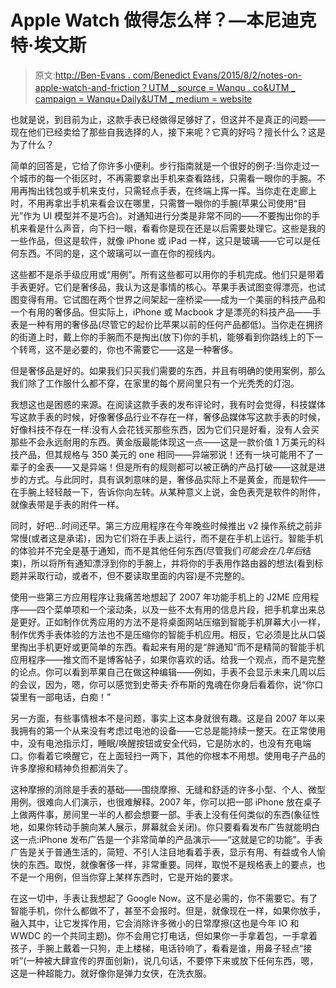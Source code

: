 # Apple Watch 做得怎么样？—本尼迪克特·埃文斯

> 原文:[http://Ben-Evans . com/Benedict Evans/2015/8/2/notes-on-apple-watch-and-friction？UTM _ source = Wanqu . co&UTM _ campaign = Wanqu+Daily&UTM _ medium = website](http://ben-evans.com/benedictevans/2015/8/2/notes-on-apple-watch-and-friction?utm_source=wanqu.co&utm_campaign=Wanqu+Daily&utm_medium=website)

也就是说，到目前为止，这款手表已经做得足够好了，但这并不是真正的问题——现在他们已经卖给了那些自我选择的人，接下来呢？它真的好吗？擅长什么？这是为了什么？

简单的回答是，它给了你许多小便利。步行指南就是一个很好的例子:当你走过一个城市的每一个街区时，不再需要拿出手机来查看路线，只需看一眼你的手腕。不用再掏出钱包或手机来支付，只需轻点手表，在终端上挥一挥。当你走在走廊上时，不用再拿出手机来看会议在哪里，只需瞥一眼你的手腕(苹果公司使用“目光”作为 UI 模型并不是巧合)。对通知进行分类是非常不同的——不要掏出你的手机来看是什么声音，向下扫一眼，看看你是现在还是以后需要处理它。这些是我的一些作品，但这是软件，就像 iPhone 或 iPad 一样，这只是玻璃——它可以是任何东西。不同的是，这个玻璃可以一直在你的视线内。

这些都不是杀手级应用或“用例”。所有这些都可以用你的手机完成。他们只是带着手表更好。它们是奢侈品，我认为这是事情的核心。苹果手表试图变得漂亮，也试图变得有用。它试图在两个世界之间架起一座桥梁——成为一个美丽的科技产品和一个有用的奢侈品。但实际上，iPhone 或 Macbook 才是漂亮的科技产品——手表是一种有用的奢侈品(尽管它的起价比苹果以前的任何产品都低)。当你走在拥挤的街道上时，戴上你的手腕而不是掏出(放下)你的手机，能够看到你路线上的下一个转弯，这不是必要的，你也不需要它——这是一种奢侈。

但是奢侈品是好的。如果我们只买我们需要的东西，并且有明确的使用案例，那么我们除了工作服什么都不穿，在家里的每个房间里只有一个光秃秃的灯泡。

我想这也是困惑的来源。在阅读这款手表的发布评论时，我有时会觉得，科技媒体写这款手表的时候，好像奢侈品行业不存在一样，奢侈品媒体写这款手表的时候，好像科技不存在一样:没有人会花钱买那些东西，因为它们只是好看，没有人会买那些不会永远耐用的东西。黄金版最能体现这一点——这是一款价值 1 万美元的科技产品，但其规格与 350 美元的 one 相同——异端邪说！还有一块可能用不了一辈子的金表——又是异端！但是所有的规则都可以被正确的产品打破——这就是进步的方式。与此同时，具有讽刺意味的是，奢侈品实际上不是黄金，而是软件——在手腕上轻轻敲一下，告诉你向左转。从某种意义上说，金色表壳是软件的附件，就像表带是手表的附件一样。

同时，好吧...时间还早。第三方应用程序在今年晚些时候推出 v2 操作系统之前非常慢(或者这是承诺)，因为它们将在手表上运行，而不是在手机上运行。智能手机的体验并不完全是基于通知，而不是其他任何东西(尽管我们*可能会在几年后*结束)，所以将所有通知漂浮到你的手腕上，并将你的手表用作路由器的想法(看到标题并采取行动，或者不，但不要读取里面的内容)是不完整的。

使用一些第三方应用程序让我痛苦地想起了 2007 年功能手机上的 J2ME 应用程序——四个菜单项和一个滚动条，以及一些不太有用的信息片段，把手机拿出来总是更好。正如制作优秀应用的方法不是将桌面网站压缩到智能手机屏幕大小一样，制作优秀手表体验的方法也不是压缩你的智能手机应用。相反，它必须是比从口袋里掏出手机更好或更简单的东西。看起来有用的是“胖通知”而不是精简的智能手机应用程序——推文而不是博客帖子，如果你喜欢的话。给我一个观点，而不是完整的论点。你可以看到苹果自己在做这种编辑——例如，手表不会显示未来几周以后的会议，因为，嗯，你可以感觉到史蒂夫·乔布斯的鬼魂在你身后看着你，说“你口袋里有一部电话，白痴！”

另一方面，有些事情根本不是问题，事实上这本身就很有趣。这是自 2007 年以来我拥有的第一个从来没有考虑过电池的设备——它总是能持续一整天。在正常使用中，没有电池指示灯，睡眠/唤醒按钮或安全代码，它是防水的，也没有充电端口。你看着它唤醒它，在上面轻扫一两下，其他的你根本不用想。使用电子产品的许多摩擦和精神负担都消失了。

这种摩擦的消除是手表的基础——围绕摩擦、无缝和舒适的许多小型、个人、微型用例。很难向人们演示，也很难解释。2007 年，你可以把一部 iPhone 放在桌子上做两件事，房间里一半的人都会想要一部。手表上没有任何类似的东西(象征性地，如果你转动手腕向某人展示，屏幕就会关闭)。你只要看看发布广告就能明白这一点:iPhone 发布广告是一个非常简单的产品演示——“这就是它的功能”。手表广告是关于普通生活的，简短、不引人注目地看着手表，显示有用、有益或令人愉快的东西。取悦，就像奢侈一样，非常重要。同样，取悦不是规格表上的要点，也不是一个用例，但当你穿上某样东西时，它是开始的要求。

在这一切中，手表让我想起了 Google Now。这不是必需的，你不需要它。有了智能手机，你什么都做不了，甚至不会报时。但是，就像现在一样，如果你放手，融入其中，让它发挥作用，它会消除许多微小的日常摩擦(这也是今年 IO 和 WWDC 的一个共同主题)。你不会用它打电话，但如果你一手拿着包，一手拿着孩子，手腕上戴着一只狗，走上楼梯，电话铃响了，看看是谁，用鼻子轻点“接听”(一种被大肆宣传的界面创新)，说几句话，不要停下来或放下任何东西，嗯，这是一种超能力。就好像你是弹力女侠，在洗衣服。